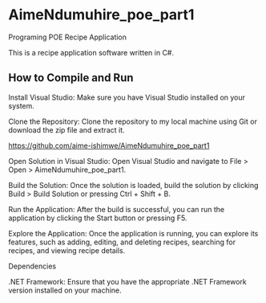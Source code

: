 # AimeNdumuhire_poe_part1
Programing POE
Recipe Application

This is a recipe application software written in C#.

## How to Compile and Run

Install Visual Studio: Make sure you have Visual Studio installed on your system.

Clone the Repository: Clone the repository to my local machine using Git or download the zip file and extract it.

https://github.com/aime-ishimwe/AimeNdumuhire_poe_part1

Open Solution in Visual Studio: Open Visual Studio and navigate to File > Open > AimeNdumuhire_poe_part1. 

Build the Solution: Once the solution is loaded, build the solution by clicking Build > Build Solution or pressing Ctrl + Shift + B.

Run the Application: After the build is successful, you can run the application by clicking the Start button or pressing F5.

Explore the Application: Once the application is running, you can explore its features, such as adding, editing, and deleting recipes, searching for recipes, and viewing recipe details.

Dependencies

.NET Framework: Ensure that you have the appropriate .NET Framework version installed on your machine.


